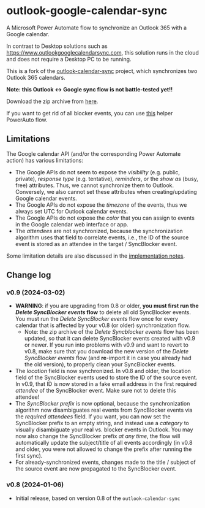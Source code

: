 # outlook-google-calendar-sync
A Microsoft Power Automate flow to synchronize an Outlook 365 with a Google calendar.

In contrast to Desktop solutions such as https://www.outlookgooglecalendarsync.com, this solution runs in the cloud and does not require a Desktop PC to be running.

This is a fork of the [outlook-calendar-sync](https://github.com/MShekow/outlook-calendar-sync) project, which synchronizes two Outlook 365 calendars.

**Note: this Outlook <-> Google sync flow is not battle-tested yet!!**

Download the zip archive from [here](https://github.com/MShekow/outlook-google-calendar-sync/raw/main/Outlook%20Google%20calendar%20sync%20v0.9.zip).

If you want to get rid of all blocker events, you can use [this](https://github.com/MShekow/outlook-google-calendar-sync/raw/main/Delete%20SyncBlocker%20events.zip) helper PowerAuto flow.

## Limitations

The Google calendar API (and/or the corresponding Power Automate action) has various limitations:

- The Google APIs do not seem to expose the _visibility_ (e.g. public, private), _response type_ (e.g. tentative), _reminders_, or the _show as_ (busy, free) attributes. Thus, we cannot synchronize them to Outlook. Conversely, we also cannot set these attributes when creating/updating Google calendar events.
- The Google APIs do not expose the _timezone_ of the events, thus we always set UTC for Outlook calendar events.
- The Google APIs do not expose the _color_ that you can assign to events in the Google calendar web interface or app.
- The _attendees_ are not synchronized, because the synchronization algorithm uses that field to correlate events, i.e., the ID of the source event is stored as an attendee in the target / SyncBlocker event.

Some limitation details are also discussed in the [implementation notes](implementation-notes.md).

## Change log

### v0.9 (2024-03-02)

* **WARNING**: if you are upgrading from 0.8 or older, **you must first run the _Delete SyncBlocker events_ flow** to delete all old SyncBlocker events. You must run the _Delete SyncBlocker events_ flow once for every calendar that is affected by your v0.8 (or older) synchronization flow.
  * Note: the zip archive of the _Delete Syncblocker events_ flow has been updated, so that it can delete SyncBlocker events created with v0.9 or newer. If you run into problems with v0.9 and want to revert to v0.8, make sure that you download the new version of the _Delete SyncBlocker events_ flow (and **re**-import it in case you already had the old version), to properly clean your SyncBlocker events.
* The _location_ field is now synchronized. In v0.8 and older, the location field of the SyncBlocker events used to store the ID of the source event. In v0.9, that ID is now stored in a fake email address in the first required _attendee_ of the SyncBlocker event. Make sure not to delete this attendee!
* The _SyncBlocker prefix_ is now optional, because the synchronization algorithm now disambiguates real events from SyncBlocker events via the _required attendees_ field. If you want, you can now set the SyncBlocker prefix to an empty string, and instead use a _category_ to visually disambiguate your real vs. blocker events in Outlook. You may now also change the SyncBlocker prefix _at any time_, the flow will automatically update the subject/title of all events accordingly (in v0.8 and older, you were not allowed to change the prefix after running the first sync).
* For already-synchronized events, changes made to the title / subject of the source event are now propagated to the SyncBlocker event.

### v0.8 (2024-01-06)

* Initial release, based on version 0.8 of the `outlook-calendar-sync`
